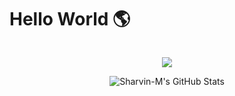 
<h1 align="center" style="display: inline-block">Hello World 🌎</h1>


<!--tech stack icons-->
<p align="center">
  <a href="https://skillicons.dev">
    <img src="https://skillicons.dev/icons?i=cpp,python,html,js,git,postgresql,aws,linux" />
  </a>
</p>

<p align="center">
<img src="https://github-readme-streak-stats.herokuapp.com/?user=Sharvin-M&theme=blueberry&hide_border=true" alt="Sharvin-M's GitHub Stats" />
</p>
